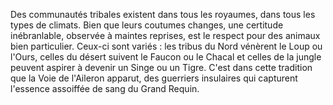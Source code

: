 Des communautés tribales existent dans tous les royaumes, dans tous les types de climats. Bien que leurs coutumes changes, une certitude inébranlable, observée à maintes reprises, est le respect pour des animaux bien particulier. Ceux-ci sont variés : les tribus du Nord vénèrent le Loup ou l'Ours, celles du désert suivent le Faucon ou le Chacal et celles de la jungle peuvent aspirer à devenir un Singe ou un Tigre. C'est dans cette tradition que la Voie de l'Aileron apparut, des guerriers insulaires qui capturent l'essence assoiffée de sang du Grand Requin.